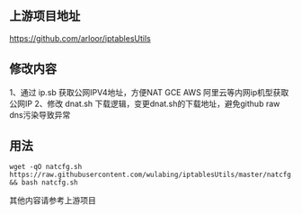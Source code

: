 ## 上游项目地址
https://github.com/arloor/iptablesUtils

## 修改内容
1、通过 ip.sb 获取公网IPV4地址，方便NAT GCE AWS 阿里云等内网ip机型获取公网IP
2、修改 dnat.sh 下载逻辑，变更dnat.sh的下载地址，避免github raw dns污染导致异常
## 用法

```shell
wget -qO natcfg.sh https://raw.githubusercontent.com/wulabing/iptablesUtils/master/natcfg.sh && bash natcfg.sh
```

其他内容请参考上游项目

